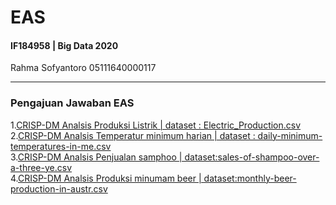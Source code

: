 # EAS
#### IF184958 | Big Data 2020
Rahma Sofyantoro
05111640000117
***
### Pengajuan Jawaban EAS
1.[CRISP-DM Analsis Produksi Listrik | dataset : Electric_Production.csv](analisis_1)   
2.[CRISP-DM Analsis Temperatur minimum harian | dataset : daily-minimum-temperatures-in-me.csv](analisis_2)   
3.[CRISP-DM Analsis Penjualan samphoo | dataset:sales-of-shampoo-over-a-three-ye.csv](analisis_3)   
4.[CRISP-DM Analsis Produksi minumam beer | dataset:monthly-beer-production-in-austr.csv](analisis_4)   
